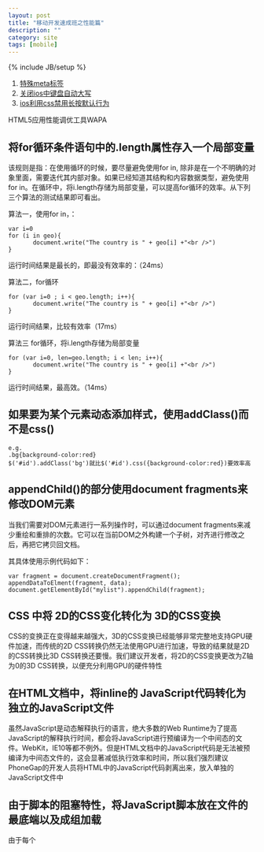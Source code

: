 ```yaml
---
layout: post
title: "移动开发速成班之性能篇"
description: ""
category: site
tags: [mobile]
---
```

{% include JB/setup %}

<ol class="directory">
	<li>
		<a href="#metas">
			特殊meta标签
		</a>
	</li>
	<li>
		<a href="#autoCapitalize">
			关闭ios中键盘自动大写
		</a>
	</li>
	<li>
		<a href="#touchCallout">
			ios利用css禁用长按默认行为
		</a>
	</li>
	

</ol>
HTML5应用性能调优工具WAPA
<h2 id="">将for循环条件语句中的.length属性存入一个局部变量</h2>


该规则是指：在使用循环的时候，要尽量避免使用for in, 除非是在一个不明确的对象里面，需要迭代其内部对象。如果已经知道其结构和内容数据类型，避免使用for in。在循环中，将i.length存储为局部变量，可以提高for循环的效率。从下列三个算法的测试结果即可看出。

算法一，使用for in，：

	var i=0
	for (i in geo){
	       document.write("The country is " + geo[i] +"<br />")
	}
运行时间结果是最长的，即最没有效率的：（24ms）

 

算法二，for循环

	for (var i=0 ; i < geo.length; i++){
	       document.write("The country is " + geo[i] +"<br />")
	}
运行时间结果，比较有效率（17ms）

 

算法三 for循环，将i.length存储为局部变量

	for (var i=0, len=geo.length; i < len; i++){
	       document.write("The country is " + geo[i] +"<br />")
	}
运行时间结果，最高效。（14ms）

<h2 id="">如果要为某个元素动态添加样式，使用addClass()而不是css()</h2>

	
	e.g. 
	.bg{background-color:red}
	$('#id').addClass('bg')就比$('#id').css({background-color:red})要效率高

<h2 id="">appendChild()的部分使用document fragments来修改DOM元素</h2>
当我们需要对DOM元素进行一系列操作时，可以通过document fragments来减少重绘和重排的次数。它可以在当前DOM之外构建一个子树，对齐进行修改之后，再把它拷贝回文档。

其具体使用示例代码如下：

	var fragment = document.createDocumentFragment();
	appendDataToElment(fragment, data);
	document.getElementById("mylist").appendChild(fragment);

<h2 id="">CSS 中将 2D的CSS变化转化为 3D的CSS变换</h2>
CSS的变换正在变得越来越强大，3D的CSS变换已经能够非常完整地支持GPU硬件加速，而传统的2D CSS转换仍然无法使用GPU进行加速，导致的结果就是2D的CSS转换比3D CSS转换还要慢。我们建议开发者，将2D的CSS变换更改为Z轴为0的3D CSS转换，以便充分利用GPU的硬件特性


<h2 id="">在HTML文档中，将inline的 JavaScript代码转化为独立的JavaScript文件</h2>
虽然JavaScript是动态解释执行的语言，绝大多数的Web Runtime为了提高JavaScript的解释执行时间，都会将JavaScript进行预编译为一个中间态的文件。WebKit，IE10等都不例外。但是HTML文档中的JavaScript代码是无法被预编译为中间态文件的，这会显著减低执行效率和时间，所以我们强烈建议PhoneGap的开发人员将HTML中的JavaScript代码剥离出来，放入单独的JavaScript文件中

<h2 id=""> 由于脚本的阻塞特性，将JavaScript脚本放在文件的最底端以及成组加载</h2>
由于每个<script>标签在下载时都会阻塞页面解析的过程，所以限制页面<script>总数也可以改善性能。所以成组加载JavaScript脚本可以提升页面整体性能，这个规则不仅对内联脚本有效，对外部脚本同样适用。

原因是在于每个HTTP 请求都会产生额外的性能负担，下载一个100KB的脚本远比下载4个25KB的脚本要快。

同时将页面和页面初始化无关的JavaScript文件放在页面的最低端进行加载都可以提高性能。


<h2 id=""> 高效的Web App页面</h2>
建议使用HTML5新标签布局页面。
例如header、footer、section、nav、article。因为他们速度快，结构合理，浏览器上识别能力强。
减少HTML标签嵌套深度。
建议不要连续多层标签的嵌套深度。嵌套越深，其移动端的Web页面渲染速度以及滚动流畅度都会有所减低。
一个Web App的可视页面应该只有一种功能模块。
例如一个Web App页面只有一个资讯文章列表，就不要再同时出现第二个文章列表，这会影响小屏幕的Web用户体验。至于第二个文章列表，可通过相应按钮引导用户指向另外一个Web列表页面。
使用HTML5 Application Cache缓存静态资源页面，减少网络资源的重复下载。
对于某些Web页面中含有静态图片资源，可通过Cache把它们缓存到浏览器上，减少用户在访问时的http资源请求数。并且允许用户离线访问。
创建多种可重复使用的HTML模板。
对于动态生成DOM元素或HTML片段的代码，通常将重复的代码片段整理成模版，然后通过程序一次性生成并渲染到Web页面中。这样做的优点是建立统一模版，减少页面渲染的次数
选择性加载外部文件。
如非必要，不要一次性加载所有Web App页面、JavaScirpt、CSS代码。可以通过按模块加载或者按需加载。

<h2 id=""> 高性能的JavaScript</h2>
尽可能使用基于移动端优化的工具或类库，如zeptojs、jqMobl、iScroll等。
由于jQuery、prototype.js等JS库文件较大，不利于移动端的网络传输，同时他们提供的功能更多的是兼容PC桌面端各种浏览器的差异，并没有针对移动端独有的优化，所以一般不建议使用。
按需加载JavaScript文件。
如某个JavaScirpt功能是在Web App使用过程中时才需要使用，可根据用户的需求按需加载该JS功能。
减少全局变量的调用和适当缓存全局变量，如window、document、DOM等。
减少原型链的深度。
属性或方法在原型链的位置越深，访问它的速度越慢。因此，建议深度不要超过5层以上，并合理缓存方法返回的值。
合理缓存对象成员值，减少对象成员访问次数。
访问复杂的DOM元素时，建议使用JavaScript新API接口：querySelector和querySelectorAll。
减少对DOM元素的修改次数。
尤其是对HTML元素集合的循环操作，如innerHTML方法。Android平台的低端手机和高端手机其性能效果差异很大。
合理使用正则表达式。
合理使用Web Worker线程。
运算量较大的JavaScript代码片段，如手机端支持Web Worker，建议使用Web Workers增加线程，避免JavaScript和UI共享同一线程导致糟糕的用户体验。
使用JSON数据格式.
数据传输格式方面建议使用JSON。JSON是轻量级的并且解析速度快。不推荐使用XML。
注意JavaScript内存问题，包括闭包产生的内存问题。
合并和压缩JavaScript代码。

<h2 id="">合理使用CSS属性</h2>
使用CSS Sprite或把图片转换成Data URL scheme处理图片。
减少使用*或多class选择器。
CSS方面性能消耗最大的就是选择器。减少使用*就是减少查找元素数量，提升CSS选择器查询性能。
减少阴影、渐变样式的使用。
例如border-radius是最影响性能的属性之一，其余的属性如阴影（box-shadow和text-shadow）、渐变（-webkit-gradient），属性使用得越多，repaint性能越差。
减少使用transition的使用次数以及频率。
用于交互操作的按钮，建议不要使用A标签，可考虑使用button标签替代。
合理使用CSS3动画效果，不能过渡和盲目使用。

参考:
1. [使用 HTML5 开发 WebApp 性能注意点](http://software.intel.com/zh-cn/articles/phonegap-html5) 
2. [使用 HTML5 开发 WebApp 性能注意点](http://h5dev.uc.cn/article-23-1.html) 












